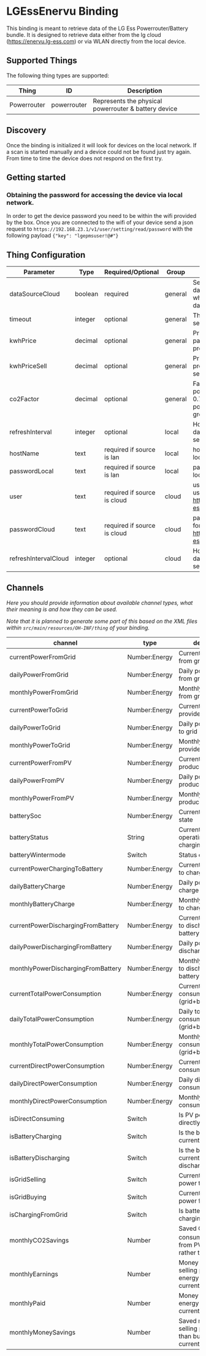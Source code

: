 # LGEssEnervu Binding
This binding is meant to retrieve data of the LG Ess Powerrouter/Battery bundle.
It is designed to retrieve data either from the lg cloud (https://enervu.lg-ess.com) or via WLAN directly from the local device.

## Supported Things
The following thing types are supported:

|Thing                |ID                         |Description                 |
|---------------------|---------------------------|----------------------------|
|Powerrouter|powerrouter            |Represents the physical powerrouter & battery device         |


## Discovery

Once the binding is initialized it will look for devices on the local network.
If a scan is started manually and a device could not be found just try again. From time to time the
device does not respond on the first try.


## Getting started
### Obtaining the password for accessing the device via local network.
In order to get the device password you need to be within the wifi provided by the box.
Once you are connected to the wifi of your device send a json request to
`https://192.168.23.1/v1/user/setting/read/password`
 with the following payload 
`{"key": "lgepmsuser!@#"}`

## Thing Configuration

| Parameter            |              Type                 | Required/Optional | Group        |Description|
|---------------------|---------------------------|----------------------------|--------|--|
|dataSourceCloud|boolean|required|general |Select the datasource where to retrieve data from
|timeout|integer|optional|general|The timeout in seconds
|kwhPrice|decimal|optional|general| Price of the kWh paid to local provider
|kwhPriceSell|decimal|optional|general| Price local provider pays for selling power
|co2Factor|decimal|optional| general | Factor of the powermix (e.g. 0.71% of bought power is from green energy
|refreshInterval | integer |optional | local | How often shall data be polled (in seconds)
|hostName | text | required if source is lan |local| hostname/ip of local device
|passwordLocal | text | required if source is lan | local | password of the local device
|user | text | required if source is cloud | cloud |username / email used for login at https://enervu.lg-ess.com
|passwordCloud | text| required if source is cloud|cloud|password used for login at https://enervu.lg-ess.com
|refreshIntervalCloud | integer |optional | cloud | How often shall data be polled (in seconds)




## Channels

_Here you should provide information about available channel types, what their meaning is and how they can be used._

_Note that it is planned to generate some part of this based on the XML files within ```src/main/resources/OH-INF/thing``` of your binding._

| channel  | type   | description                  |
|----------|--------|------------------------------|
| currentPowerFromGrid| Number:Energy| Current power taken from grid  |
| dailyPowerFromGrid| Number:Energy| Daily power taken from grid |
| monthlyPowerFromGrid| Number:Energy| Monthly power taken from grid  |
| currentPowerToGrid| Number:Energy| Current power provided to grid  |
| dailyPowerToGrid| Number:Energy| Daily power provided to grid  |
| monthlyPowerToGrid| Number:Energy| Monthly power provided to grid   |
| currentPowerFromPV| Number:Energy| Current power produced by PV  |
| dailyPowerFromPV| Number:Energy| Daily power produced by PV  |
| monthlyPowerFromPV| Number:Energy| Monthly power produced by PV |
| batterySoc| Number:Energy| Current battery SOC state  |
| batteryStatus| String | Current battery operating mode (idle, charging,discharging)  |
| batteryWintermode| Switch| Status of wintermode  |
| currentPowerChargingToBattery| Number:Energy| Current power used to charge the battery  |
| dailyBatteryCharge| Number:Energy| Daily power used to charge the battery |
| monthlyBatteryCharge| Number:Energy| Monthly power used to charge the battery  |
| currentPowerDischargingFromBattery| Number:Energy| Current power used to discharge the battery   |
| dailyPowerDischargingFromBattery| Number:Energy| Daily power used to discharge the battery  |
| monthlyPowerDischargingFromBattery| Number:Energy| Monthly power used to discharge the battery  |
| currentTotalPowerConsumption| Number:Energy| Current total power consumption (grid+battery+pv) |
| dailyTotalPowerConsumption| Number:Energy| Daily total power consumption (grid+battery+pv)  |
| monthlyTotalPowerConsumption| Number:Energy| Monthly total power consumption (grid+battery+pv)  |
| currentDirectPowerConsumption| Number:Energy| Current direct power consumption from PV  |
| dailyDirectPowerConsumption| Number:Energy| Daily direct power consumption from PV  |
| monthlyDirectPowerConsumption| Number:Energy| Monthly direct power consumption from PV  |
| isDirectConsuming| Switch | Is PV power currently directly consumed?  |
| isBatteryCharging| Switch | Is the battery currently charging?  |
| isBatteryDischarging| Switch | Is the battery currently discharging?  |
| isGridSelling| Switch | Currently selling power to grid?  |
| isGridBuying| Switch | Currently buying power from grid?  |
| isChargingFromGrid| Switch | Is battery currently charging from grid?  |
| monthlyCO2Savings| Number| Saved CO<sub>2</sub> by consuming power from PV/Battery rather than from grid  |
| monthlyEarnings| Number| Money earned by selling power to local energy provider in current month  |
| monthlyPaid| Number| Money paid to local energy provider in current month  |
| monthlyMoneySavings| Number| Saved money by selling power rather than buying in current month  |


